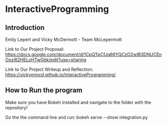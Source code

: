 # InteractiveProgramming

## Introduction
Emily Lepert and Vicky McDermott - Team McLepermott

Link to Our Project Proposal: https://docs.google.com/document/d/1CpQTpCfJq66YQCzO2wIB3DNUCEnOozI62HELoHTwGbk/edit?usp=sharing

Link to Our Project Writeup and Reflection: https://vickymmcd.github.io/InteractiveProgramming/

## How to Run the program
Make sure you have Bokeh installed and navigate to the folder with the repository!

Go the the command line and run:  bokeh serve --show integration.py







